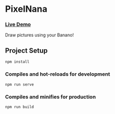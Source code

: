 # PixelNana
### [Live Demo](https://adamnizol.github.io/pixelnana/)

Draw pictures using your Banano!

## Project Setup
```
npm install
```

### Compiles and hot-reloads for development
```
npm run serve
```

### Compiles and minifies for production
```
npm run build
``` 
